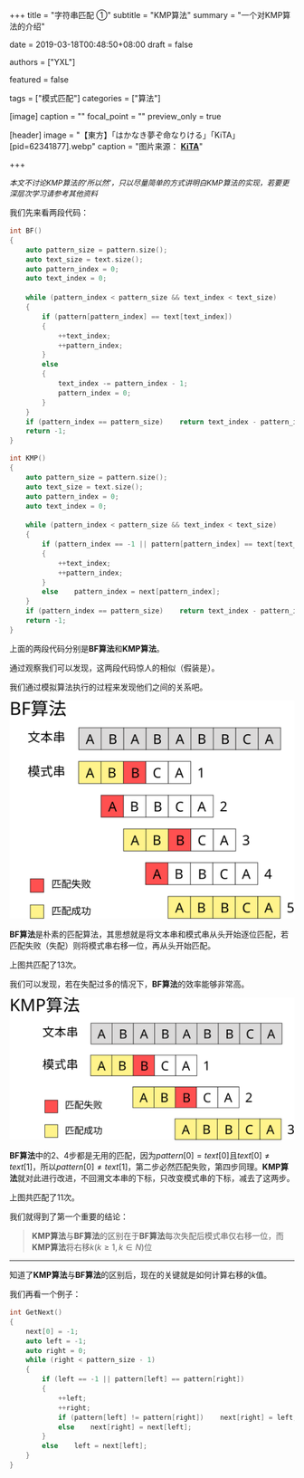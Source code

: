 +++
title = "字符串匹配 ①"
subtitle = "KMP算法"
summary = "一个对KMP算法的介绍"

date = 2019-03-18T00:48:50+08:00
draft = false

authors = ["YXL"]

featured = false

tags = ["模式匹配"]
categories = ["算法"]

[image]
  caption = ""
  focal_point = ""
  preview_only = true

[header]
  image = "【東方】「はかなき夢ぞ命なりける」「KiTA」[pid=62341877].webp"
  caption = "图片来源： [**KiTA**](https://www.pixiv.net/member_illust.php?mode=medium&illust_id=62341877)"

+++

<font size=2>*本文不讨论KMP算法的‘所以然’，只以尽量简单的方式讲明白KMP算法的实现，若要更深层次学习请参考其他资料*</font>

我们先来看两段代码：

``` c++
int BF()
{
    auto pattern_size = pattern.size();
    auto text_size = text.size();
    auto pattern_index = 0;
    auto text_index = 0;
    
    while (pattern_index < pattern_size && text_index < text_size)
    {
        if (pattern[pattern_index] == text[text_index])
        {
            ++text_index;
            ++pattern_index;
        }
        else
        {
            text_index -= pattern_index - 1;
            pattern_index = 0;
        }
    }
    if (pattern_index == pattern_size)    return text_index - pattern_index;
    return -1;
}
```

``` c++
int KMP()
{
    auto pattern_size = pattern.size();
    auto text_size = text.size();
    auto pattern_index = 0;
    auto text_index = 0;
    
    while (pattern_index < pattern_size && text_index < text_size)
    {
        if (pattern_index == -1 || pattern[pattern_index] == text[text_index])
        {
            ++text_index;
            ++pattern_index;
        }
        else    pattern_index = next[pattern_index];
    }
    if (pattern_index == pattern_size)    return text_index - pattern_index;
    return -1;
}
```

上面的两段代码分别是**BF算法**和**KMP算法**。

通过观察我们可以发现，这两段代码惊人的相似（假装是）。

我们通过模拟算法执行的过程来发现他们之间的关系吧。

![BF](BF.svg)

**BF算法**是朴素的匹配算法，其思想就是将文本串和模式串从头开始逐位匹配，若匹配失败（失配）则将模式串右移一位，再从头开始匹配。

上图共匹配了$13$次。

我们可以发现，若在失配过多的情况下，**BF算法**的效率能够非常高。

![KMP](KMP.svg)

**BF算法**中的$2$、$4$步都是无用的匹配，因为$pattern[0] = text[0]$且$text[0] \not= text[1]$，所以$pattern[0] \not= text[1]$，第二步必然匹配失败，第四步同理。**KMP算法**就对此进行改进，不回溯文本串的下标，只改变模式串的下标，减去了这两步。

上图共匹配了$11​$次。

我们就得到了第一个重要的结论：

> **KMP算法**与**BF算法**的区别在于**BF算法**每次失配后模式串仅右移一位，而**KMP算法**将右移$k(k \geq 1, k \in N)$位

***

知道了**KMP算法**与**BF算法**的区别后，现在的关键就是如何计算右移的$k​$值。

我们再看一个例子：

``` c++
int GetNext()
{
    next[0] = -1;
    auto left = -1;
    auto right = 0;
    while (right < pattern_size - 1)
    {
        if (left == -1 || pattern[left] == pattern[right])
        {
            ++left;
            ++right;
            if (pattern[left] != pattern[right])    next[right] = left;
            else    next[right] = next[left];
        }
        else    left = next[left];
	}
}
```